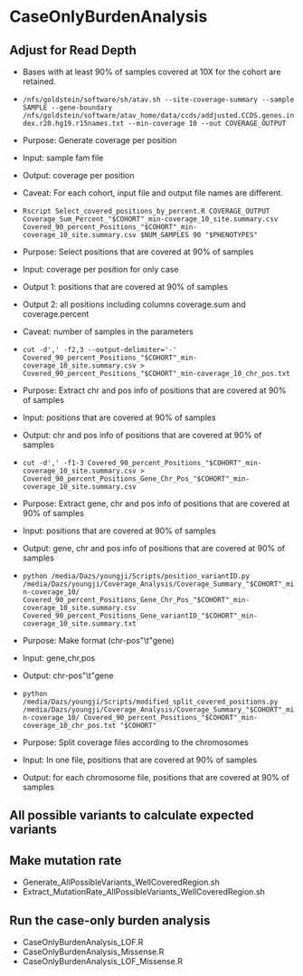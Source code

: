 # CaseOnlyBurdenAnalysis
## Adjust for Read Depth
- Bases with at least 90% of samples covered at 10X for the cohort are retained. 

- `/nfs/goldstein/software/sh/atav.sh --site-coverage-summary --sample SAMPLE --gene-boundary /nfs/goldstein/software/atav_home/data/ccds/addjusted.CCDS.genes.index.r20.hg19.r15names.txt --min-coverage 10 --out COVERAGE_OUTPUT`
- Purpose: Generate coverage per position
- Input: sample fam file
- Output: coverage per position
- Caveat: For each cohort, input file and output file names are different.

- `Rscript Select_covered_positions_by_percent.R COVERAGE_OUTPUT Coverage_Sum_Percent_"$COHORT"_min-coverage_10_site.summary.csv Covered_90_percent_Positions_"$COHORT"_min-coverage_10_site.summary.csv $NUM_SAMPLES 90 "$PHENOTYPES"`
- Purpose: Select positions that are covered at 90% of samples
- Input: coverage per position for only case
- Output 1: positions that are covered at 90% of samples
- Output 2: all positions including columns coverage.sum and coverage.percent
- Caveat: number of samples in the parameters

- `cut -d',' -f2,3 --output-delimiter='-' Covered_90_percent_Positions_"$COHORT"_min-coverage_10_site.summary.csv > Covered_90_percent_Positions_"$COHORT"_min-coverage_10_chr_pos.txt`
- Purpose: Extract chr and pos info of positions that are covered at 90% of samples
- Input: positions that are covered at 90% of samples
- Output: chr and pos info of positions that are covered at 90% of samples

- `cut -d',' -f1-3 Covered_90_percent_Positions_"$COHORT"_min-coverage_10_site.summary.csv > Covered_90_percent_Positions_Gene_Chr_Pos_"$COHORT"_min-coverage_10_site.summary.csv`
- Purpose: Extract gene, chr and pos info of positions that are covered at 90% of samples
- Input: positions that are covered at 90% of samples
- Output: gene, chr and pos info of positions that are covered at 90% of samples

- `python /media/Dazs/youngji/Scripts/position_variantID.py /media/Dazs/youngji/Coverage_Analysis/Coverage_Summary_"$COHORT"_min-coverage_10/ Covered_90_percent_Positions_Gene_Chr_Pos_"$COHORT"_min-coverage_10_site.summary.csv Covered_90_percent_Positions_Gene_variantID_"$COHORT"_min-coverage_10_site.summary.txt`
- Purpose: Make format (chr-pos"\t"gene)
- Input: gene,chr,pos
- Output: chr-pos"\t"gene

- `python /media/Dazs/youngji/Scripts/modified_split_covered_positions.py /media/Dazs/youngji/Coverage_Analysis/Coverage_Summary_"$COHORT"_min-coverage_10/ Covered_90_percent_Positions_"$COHORT"_min-coverage_10_chr_pos.txt "$COHORT"`
- Purpose: Split coverage files according to the chromosomes
- Input: In one file, positions that are covered at 90% of samples
- Output: for each chromosome file, positions that are covered at 90% of samples


## All possible variants to calculate expected variants

## Make mutation rate
- Generate_AllPossibleVariants_WellCoveredRegion.sh
- Extract_MutationRate_AllPossibleVariants_WellCoveredRegion.sh

## Run the case-only burden analysis
- CaseOnlyBurdenAnalysis_LOF.R
- CaseOnlyBurdenAnalysis_Missense.R
- CaseOnlyBurdenAnalysis_LOF_Missense.R
